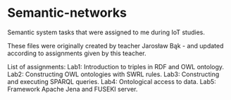# Semantic-networks
Semantic system tasks that were assigned to me during IoT studies.

These files were originally created by teacher Jarosław Bąk - and updated according to assignments given by this teacher.

List of assignments:
Lab1: Introduction to triples in RDF and OWL ontology.
Lab2: Constructing OWL ontologies with SWRL rules.
Lab3: Constructing and executing SPARQL queries.
Lab4: Ontological access to data.
Lab5: Framework Apache Jena and FUSEKI server.

